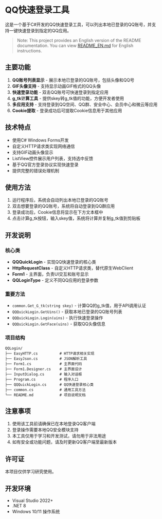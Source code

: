 # QQ快速登录工具

这是一个基于C#开发的QQ快速登录工具，可以列出本地已登录的QQ账号，并支持一键快速登录到指定的QQ应用。

> Note: This project provides an English version of the README documentation. You can view [README_EN.md](README_EN.md) for English instructions.

## 主要功能

1. **QQ账号列表显示** - 展示本地已登录的QQ账号，包括头像和QQ号
2. **GIF头像支持** - 支持显示动画GIF格式的QQ头像
3. **快速登录功能** - 双击QQ账号可快速登录到指定应用
4. **g_tk计算工具** - 提供skey转g_tk值的功能，方便开发者使用
5. **多应用支持** - 支持登录到QQ空间、QQ群、安全中心、会员中心和微云等应用
6. **Cookie提取** - 登录成功后可提取Cookie信息用于其他应用

## 技术特点

- 使用C# Windows Forms开发
- 自定义HTTP请求类实现网络通信
- 支持GIF动画头像显示
- ListView控件展示用户列表，支持选中反馈
- 基于QQ官方登录协议实现快速登录
- 提供完整的错误处理机制

## 使用方法

1. 运行程序后，系统会自动列出本地已登录的QQ账号
2. 双击想要登录的QQ账号，系统将自动登录到QQ群应用
3. 登录成功后，Cookie信息将显示在下方文本框中
4. 点击计算g_tk按钮，输入skey值，系统将计算并复制g_tk值到剪贴板

## 开发说明

### 核心类

- **QQQuickLogin** - 实现QQ快速登录的核心类
- **HttpRequestClass** - 自定义HTTP请求类，替代原生WebClient
- **Form1** - 主界面，负责UI交互和账号显示
- **QQLoginType** - 定义不同QQ应用的登录参数

### 重要方法

- `common.Get_G_tk(string skey)` - 计算QQ的g_tk值，用于API调用认证
- `QQQuickLogin.GetUins()` - 获取本地已登录的QQ账号列表
- `QQQuickLogin.Login(uins)` - 执行快速登录操作
- `QQQuickLogin.GetFace(uins)` - 获取QQ头像信息

### 项目结构

```
QQLogin/
├── EasyHTTP.cs          # HTTP请求相关实现
├── EasyJson.cs          # JSON解析工具
├── Form1.cs             # 主界面代码
├── Form1.Designer.cs    # 主界面设计
├── InputDialog.cs       # 输入对话框
├── Program.cs           # 程序入口
├── QQQuickLogin.cs      # QQ快速登录核心类
├── common.cs            # 通用工具方法
└── README.md            # 项目说明文档
```

## 注意事项

1. 使用该工具前请确保已在本地登录QQ客户端
2. 登录操作需要本地QQ安全模块支持
3. 本工具仅用于学习和开发测试，请勿用于非法用途
4. 如有安全或功能问题，请及时更新QQ客户端至最新版本

## 许可证

本项目仅供学习研究使用。

## 开发环境

- Visual Studio 2022+
- .NET 8
- Windows 10/11 操作系统